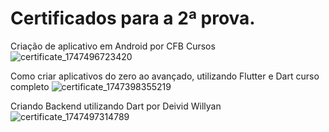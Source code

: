 # Certificados para a 2ª prova.

Criação de aplicativo em Android por CFB Cursos
![certificate_1747496723420](https://github.com/user-attachments/assets/5d109c0c-dfa7-4f7a-85e4-9af3f170427d)

Como criar aplicativos do zero ao avançado, utilizando Flutter e Dart curso completo
![certificate_1747398355219](https://github.com/user-attachments/assets/236d9e5a-d592-4ad7-923b-9d7bac66aaf3)

Criando Backend utilizando Dart por Deivid Willyan
![certificate_1747497314789](https://github.com/user-attachments/assets/4d0d0dfc-7c4b-458f-925f-cb34643a1362)
